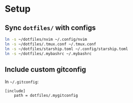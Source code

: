# Setup

## Sync `dotfiles/` with configs

```bash
ln -s ~/dotfiles/nvim ~/.config/nvim
ln -s ~/dotfiles/.tmux.conf ~/.tmux.conf
ln -s ~/dotfiles/starship.toml ~/.config/starship.toml
ln -s ~/dotfiles/.mybashrc ~/.mybashrc
```

## Include custom gitconfig

In `~/.gitconfig`:

```
[include]
    path = dotfiles/.mygitconfig
```
